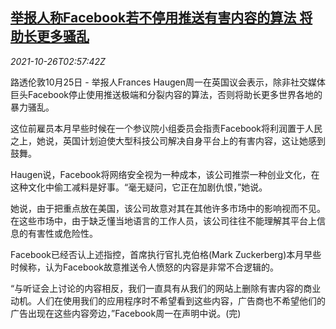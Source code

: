 <!--1635217263000-->
[举报人称Facebook若不停用推送有害内容的算法 将助长更多骚乱](https://cn.reuters.com/article/uk-parliament-facebook-riot-1026-idCNKBS2HG09C)
------

<div><i>2021-10-26T02:57:42Z</i></div><p>路透伦敦10月25日 - 举报人Frances Haugen周一在英国议会表示，除非社交媒体巨头Facebook停止使用推送极端和分裂内容的算法，否则将助长更多世界各地的暴力骚乱。</p><p>这位前雇员本月早些时候在一个参议院小组委员会指责Facebook将利润置于人民之上，她说，英国计划迫使大型科技公司解决自身平台上的有害内容，这让她感到鼓舞。</p><p>Haugen说，Facebook将网络安全视为一种成本，该公司推崇一种创业文化，在这种文化中偷工减料是好事。“毫无疑问，它正在加剧仇恨，”她说。</p><p>她说，由于把重点放在美国，该公司故意对其在其他许多市场中的影响视而不见。在这些市场中，由于缺乏懂当地语言的工作人员，该公司往往不能理解其平台上信息的有害性或危险性。</p><p>Facebook已经否认上述指控，首席执行官扎克伯格(Mark Zuckerberg)本月早些时候称，认为Facebook故意推送令人愤怒的内容是非常不合逻辑的。</p><p>“与听证会上讨论的内容相反，我们一直具有从我们的网站上删除有害内容的商业动机。人们在使用我们的应用程序时不希望看到这些内容，广告商也不希望他们的广告出现在这些内容旁边，”Facebook周一在声明中说。(完)</p>
